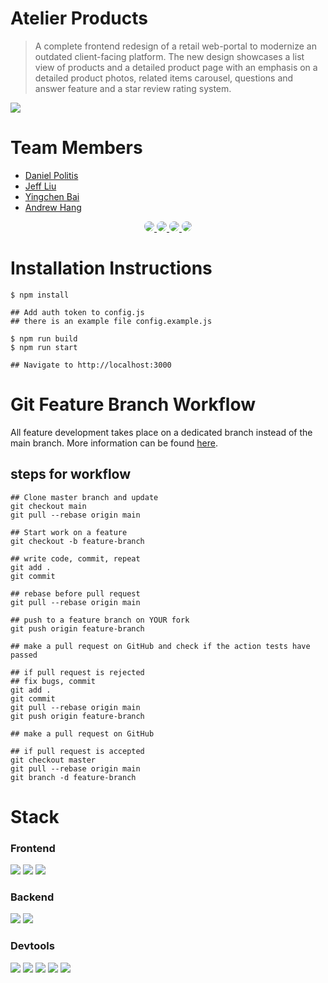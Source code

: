# Atelier Products
> A complete frontend redesign of a retail web-portal to modernize an outdated client-facing platform. The new design showcases a list view of products and a detailed product page with an emphasis on a detailed product photos, related items carousel, questions and answer feature and a star review rating system.

<img src="./resources/atelier.gif" />

# Team Members
- [Daniel Politis](https://github.com/danpolitis)
- [Jeff Liu](https://github.com/theycallmejeff)
- [Yingchen Bai](https://github.com/pppbyc)
- [Andrew Hang](https://github.com/DrewHang)


<div align="center">
   <a href="https://github.com/danpolitis">
      <img style="border-radius: 50px" src="https://github.com/danpolitis.png?size=50">
   </a>
   <a href="https://github.com/theycallmejeff">
      <img style="border-radius: 50px" src="https://github.com/theycallmejeff.png?size=50">
   </a>
   <a href="https://github.com/pppbyc">
      <img style="border-radius: 50px" src="https://github.com/pppbyc.png?size=50">
   </a>
   <a href="https://github.com/DrewHang">
      <img style="border-radius: 50px" src="https://github.com/DrewHang.png?size=50">
   </a>
</div>

# Installation Instructions
```
$ npm install

## Add auth token to config.js
## there is an example file config.example.js

$ npm run build
$ npm run start

## Navigate to http://localhost:3000
```
# Git Feature Branch Workflow

All feature development takes place on a dedicated branch instead of the main branch. More information can be found [here](https://www.atlassian.com/git/tutorials/comparing-workflows/feature-branch-workflow).

## steps for workflow
```
## Clone master branch and update
git checkout main
git pull --rebase origin main

## Start work on a feature
git checkout -b feature-branch

## write code, commit, repeat
git add .
git commit

## rebase before pull request
git pull --rebase origin main

## push to a feature branch on YOUR fork
git push origin feature-branch

## make a pull request on GitHub and check if the action tests have passed

## if pull request is rejected
## fix bugs, commit
git add .
git commit
git pull --rebase origin main
git push origin feature-branch

## make a pull request on GitHub

## if pull request is accepted
git checkout master
git pull --rebase origin main
git branch -d feature-branch
```
 # Stack
### Frontend
<div>
  <img src="https://img.shields.io/badge/React-20232A?style=for-the-badge&logo=react&logoColor=61DAFB"/>
   <img src="https://img.shields.io/badge/Bootstrap-563D7C?style=for-the-badge&logo=bootstrap&logoColor=white" />
   <img src="https://img.shields.io/badge/styled--components-DB7093?style=for-the-badge&logo=styled-components&logoColor=white" />
</div>

### Backend
<div>
   <img src="https://img.shields.io/badge/Node.js-339933?style=for-the-badge&logo=nodedotjs&logoColor=white" />
   <img src="https://img.shields.io/badge/Express.js-000000?style=for-the-badge&logo=express&logoColor=white" />
</div>


### Devtools
<div>
   <img src="https://img.shields.io/badge/eslint-3A33D1?style=for-the-badge&logo=eslint&logoColor=white" />
   <img src="https://img.shields.io/badge/Webpack-8DD6F9?style=for-the-badge&logo=Webpack&logoColor=white" />
   <img src="https://img.shields.io/badge/Babel-F9DC3E?style=for-the-badge&logo=babel&logoColor=white" />
  <img src="https://img.shields.io/badge/Jest-C21325?style=for-the-badge&logo=jest&logoColor=white" />
  <img src="https://img.shields.io/badge/Puppeteer-40B5A4?style=for-the-badge&logo=Puppeteer&logoColor=white" />
</div>

